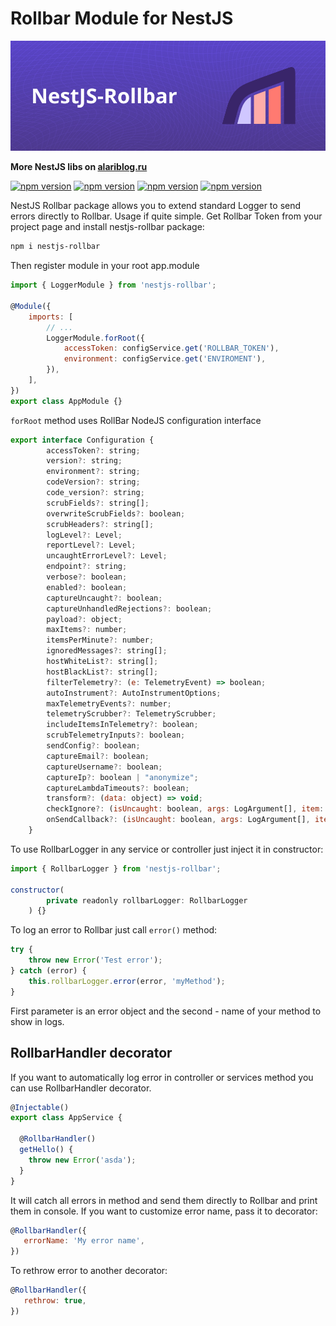 # Rollbar Module for NestJS

![alt cover](https://github.com/AlariCode/nestjs-rollbar/raw/master/img/logo.jpg)

**More NestJS libs on [alariblog.ru](https://alariblog.ru)**

[![npm version](https://badgen.net/npm/v/nestjs-rollbar)](https://www.npmjs.com/package/nestjs-rollbar)
[![npm version](https://badgen.net/npm/license/nestjs-rollbar)](https://www.npmjs.com/package/nestjs-rollbar)
[![npm version](https://badgen.net/github/open-issues/AlariCode/nestjs-rollbar)](https://github.com/AlariCode/nestjs-rollbar/issues)
[![npm version](https://badgen.net/github/prs/AlariCode/nestjs-rollbar)](https://github.com/AlariCode/nestjs-rollbar/pulls)

NestJS Rollbar package allows you to extend standard Logger to send errors directly to Rollbar. Usage if quite simple. Get Rollbar Token from your project page and install nestjs-rollbar package:

```bash
npm i nestjs-rollbar
```

Then register module in your root app.module

```javascript
import { LoggerModule } from 'nestjs-rollbar';

@Module({
	imports: [
		// ...
		LoggerModule.forRoot({
			accessToken: configService.get('ROLLBAR_TOKEN'),
			environment: configService.get('ENVIROMENT'),
		}),
	],
})
export class AppModule {}
```

`forRoot` method uses RollBar NodeJS configuration interface 

``` javascript
export interface Configuration {
        accessToken?: string;
        version?: string;
        environment?: string;
        codeVersion?: string;
        code_version?: string;
        scrubFields?: string[];
        overwriteScrubFields?: boolean;
        scrubHeaders?: string[];
        logLevel?: Level;
        reportLevel?: Level;
        uncaughtErrorLevel?: Level;
        endpoint?: string;
        verbose?: boolean;
        enabled?: boolean;
        captureUncaught?: boolean;
        captureUnhandledRejections?: boolean;
        payload?: object;
        maxItems?: number;
        itemsPerMinute?: number;
        ignoredMessages?: string[];
        hostWhiteList?: string[];
        hostBlackList?: string[];
        filterTelemetry?: (e: TelemetryEvent) => boolean;
        autoInstrument?: AutoInstrumentOptions;
        maxTelemetryEvents?: number;
        telemetryScrubber?: TelemetryScrubber;
        includeItemsInTelemetry?: boolean;
        scrubTelemetryInputs?: boolean;
        sendConfig?: boolean;
        captureEmail?: boolean;
        captureUsername?: boolean;
        captureIp?: boolean | "anonymize";
        captureLambdaTimeouts?: boolean;
        transform?: (data: object) => void;
        checkIgnore?: (isUncaught: boolean, args: LogArgument[], item: object) => boolean;
        onSendCallback?: (isUncaught: boolean, args: LogArgument[], item: object) => void;
    }
```

To use RollbarLogger in any service or controller just inject it in constructor:

```javascript
import { RollbarLogger } from 'nestjs-rollbar';

constructor(
		private readonly rollbarLogger: RollbarLogger
	) {}
```

To log an error to Rollbar just call `error()` method:

```javascript
try {
	throw new Error('Test error');
} catch (error) {
	this.rollbarLogger.error(error, 'myMethod');
}
```

First parameter is an error object and the second - name of your method to show in logs.

## RollbarHandler decorator
If you want to automatically log error in controller or services method you can use RollbarHandler decorator.

```javascript
@Injectable()
export class AppService {

  @RollbarHandler()
  getHello() {
    throw new Error('asda');
  }
}
```

It will catch all errors in method and send them directly to Rollbar and print them in console. If you want to customize error name, pass it to decorator:

```javascript
@RollbarHandler({
   errorName: 'My error name',
})
```

To rethrow error to another decorator:

```javascript
@RollbarHandler({
   rethrow: true,
})
```
